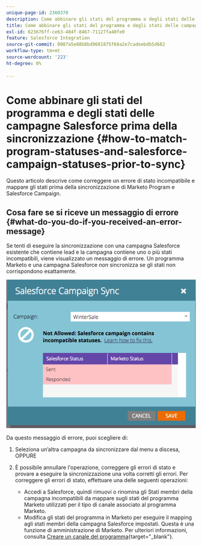 ```yaml
---
unique-page-id: 2360370
description: Come abbinare gli stati del programma e degli stati delle campagne Salesforce prima della sincronizzazione - Documentazione di Marketo - Documentazione del prodotto
title: Come abbinare gli stati del programma e degli stati delle campagne Salesforce prima della sincronizzazione
exl-id: 623676ff-ce63-484f-8467-71127fa40fe0
feature: Salesforce Integration
source-git-commit: 0087a5e88b8bd9601875f68a2e7cadeebdb5d682
workflow-type: tm+mt
source-wordcount: '223'
ht-degree: 0%

---
```


# Come abbinare gli stati del programma e degli stati delle campagne Salesforce prima della sincronizzazione {#how-to-match-program-statuses-and-salesforce-campaign-statuses-prior-to-sync}

Questo articolo descrive come correggere un errore di stato incompatibile e mappare gli stati prima della sincronizzazione di Marketo Program e Salesforce Campaign.

## Cosa fare se si riceve un messaggio di errore {#what-do-you-do-if-you-received-an-error-message}

Se tenti di eseguire la sincronizzazione con una campagna Salesforce esistente che contiene lead e la campagna contiene uno o più stati incompatibili, viene visualizzato un messaggio di errore. Un programma Marketo e una campagna Salesforce *non* sincronizza se gli stati non corrispondono esattamente.

![](assets/image2015-7-22-9-3a23-3a29.png)

Da questo messaggio di errore, puoi scegliere di:

1. Seleziona un’altra campagna da sincronizzare dal menu a discesa, OPPURE
1. È possibile annullare l&#39;operazione, correggere gli errori di stato e provare a eseguire la sincronizzazione una volta corretti gli errori. Per correggere gli errori di stato, effettuare una delle seguenti operazioni:

   * Accedi a Salesforce, quindi rimuovi o rinomina gli Stati membri della campagna incompatibili da mappare sugli stati del programma Marketo utilizzati per il tipo di canale associato al programma Marketo.
   * Modifica gli stati del programma in Marketo per eseguire il mapping agli stati membri della campagna Salesforce impostati. Questa è una funzione di amministrazione di Marketo. Per ulteriori informazioni, consulta [Creare un canale del programma](/help/marketo/product-docs/administration/tags/create-a-program-channel.md){target="_blank"}.
